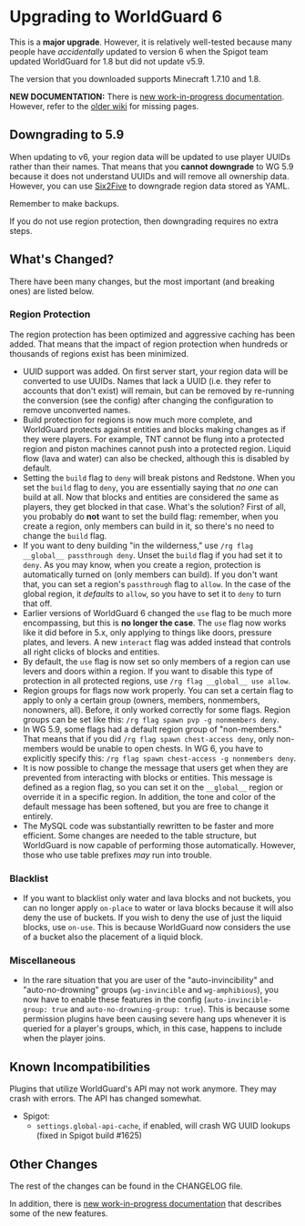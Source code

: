 # Upgrading to WorldGuard 6

This is a **major upgrade**. However, it is relatively well-tested because many people have *accidentally* updated to version 6 when the Spigot team updated WorldGuard for 1.8 but did not update v5.9.

The version that you downloaded supports Minecraft 1.7.10 and 1.8.

**NEW DOCUMENTATION:** There is [new work-in-progress documentation](http://docs.enginehub.org/manual/worldguard/latest/). However, refer to the [older wiki](http://wiki.sk89q.com/wiki/WorldGuard) for missing pages.

## Downgrading to 5.9

When updating to v6, your region data will be updated to use player UUIDs rather than their names. That means that you **cannot downgrade** to WG 5.9 because it does not understand UUIDs and will remove all ownership data. However, you can use [Six2Five](https://github.com/sk89q/Six2Five/releases/tag/release-1.0) to downgrade region data stored as YAML.

Remember to make backups.

If you do not use region protection, then downgrading requires no extra steps.

## What's Changed?

There have been many changes, but the most important (and breaking ones) are listed below.

### Region Protection

The region protection has been optimized and aggressive caching has been added. That means that the impact of region protection when hundreds or thousands of regions exist has been minimized. 

* UUID support was added. On first server start, your region data will be converted to use UUIDs. Names that lack a UUID (i.e. they refer to accounts that don't exist) will remain, but can be removed by re-running the conversion (see the config) after changing the configuration to remove unconverted names. 
* Build protection for regions is now much more complete, and WorldGuard protects against entities and blocks making changes as if they were players. For example, TNT cannot be flung into a protected region and piston machines cannot push into a protected region. Liquid flow (lava and water) can also be checked, although this is disabled by default.
* Setting the `build` flag to `deny` will break pistons and Redstone. When you set the `build` flag to `deny`, you are essentially saying that *no one* can build at all. Now that blocks and entities are considered the same as players, they get blocked in that case. What's the solution? First of all, you probably do **not** want to set the build flag: remember, when you create a region, only members can build in it, so there's no need to change the `build` flag.
* If you want to deny building "in the wilderness," use `/rg flag __global__ passthrough deny`. Unset the `build` flag if you had set it to `deny`. As you may know, when you create a region, protection is automatically turned on (only members can build). If you don't want that, you can set a region's `passthrough` flag to `allow`. In the case of the global region, it *defaults* to `allow`, so you have to set it to `deny` to turn that off.
* Earlier versions of WorldGuard 6 changed the ``use`` flag to be much more encompassing, but this is **no longer the case**. The ``use`` flag now works like it did before in 5.x, only applying to things like doors, pressure plates, and levers. A new ``interact`` flag was added instead that controls all right clicks of blocks and entities.
* By default, the ``use`` flag is now set so only members of a region can use levers and doors within a region. If you want to disable this type of protection in all protected regions, use `/rg flag __global__ use allow`.
* Region groups for flags now work properly. You can set a certain flag to apply to only a certain group (owners, members, nonmembers, nonowners, all). Before, it only worked correctly for some flags. Region groups can be set like this: `/rg flag spawn pvp -g nonmembers deny`.
* In WG 5.9, some flags had a default region group of "non-members." That means that if you did `/rg flag spawn chest-access deny`, only non-members would be unable to open chests. In WG 6, you have to explicitly specify this: `/rg flag spawn chest-access -g nonmembers deny`.
* It is now possible to change the message that users get when they are prevented from interacting with blocks or entities. This message is defined as a region flag, so you can set it on the `__global__` region or override it in a specific region. In addition, the tone and color of the default message has been softened, but you are free to change it entirely.
* The MySQL code was substantially rewritten to be faster and more efficient. Some changes are needed to the table structure, but WorldGuard is now capable of performing those automatically. However, those who use table prefixes *may* run into trouble.

### Blacklist

* If you want to blacklist only water and lava blocks and not buckets, you can no longer apply `on-place` to water or lava blocks because it will also deny the use of buckets. If you wish to deny the use of just the liquid blocks, use `on-use`. This is because WorldGuard now considers the use of a bucket also the placement of a liquid block.

### Miscellaneous

* In the rare situation that you are user of the "auto-invincibility" and "auto-no-drowning" groups (`wg-invincible` and `wg-amphibious`), you now have to enable these features in the config (`auto-invincible-group: true` and `auto-no-drowning-group: true`). This is because some permission plugins have been causing severe hang ups whenever it is queried for a player's groups, which, in this case, happens to include when the player joins.

## Known Incompatibilities

Plugins that utilize WorldGuard's API may not work anymore. They may crash with errors. The API has changed somewhat.

* Spigot:
    * `settings.global-api-cache`, if enabled, will crash WG UUID lookups (fixed in Spigot build #1625)

## Other Changes

The rest of the changes can be found in the CHANGELOG file.

In addition, there is [new work-in-progress documentation](http://docs.enginehub.org/manual/worldguard/latest/) that describes some of the new features.